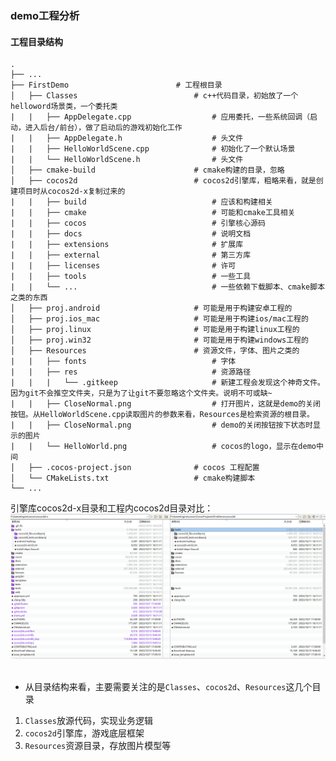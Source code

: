 ### demo工程分析

#### 工程目录结构
    .
    ├── ...
    ├── FirstDemo                        # 工程根目录
    │   ├── Classes                          # c++代码目录，初始放了一个helloword场景类，一个委托类
    |   |   ├── AppDelegate.cpp                  # 应用委托，一些系统回调（启动，进入后台/前台），做了启动后的游戏初始化工作
    |   |   ├── AppDelegate.h                    # 头文件
    |   |   ├── HelloWorldScene.cpp              # 初始化了一个默认场景 
    |   |   └── HelloWorldScene.h                # 头文件
    │   ├── cmake-build                      # cmake构建的目录，忽略
    │   ├── cocos2d                          # cocos2d引擎库，粗略来看，就是创建项目时从cocos2d-x复制过来的
    |   |   ├── build                            # 应该和构建相关
    |   |   ├── cmake                            # 可能和cmake工具相关
    |   |   ├── cocos                            # 引擎核心源码
    |   |   ├── docs                             # 说明文档
    |   |   ├── extensions                       # 扩展库
    |   |   ├── external                         # 第三方库
    |   |   ├── licenses                         # 许可
    |   |   ├── tools                            # 一些工具
    |   |   └── ...                              # 一些依赖下载脚本、cmake脚本之类的东西
    │   ├── proj.android                     # 可能是用于构建安卓工程的
    │   ├── proj.ios_mac                     # 可能是用于构建ios/mac工程的
    │   ├── proj.linux                       # 可能是用于构建linux工程的
    │   ├── proj.win32                       # 可能是用于构建windows工程的
    │   ├── Resources                        # 资源文件，字体、图片之类的
    |   |   ├── fonts                            # 字体
    |   |   ├── res                              # 资源路径
    |   |   |   └── .gitkeep                     # 新建工程会发现这个神奇文件。因为git不会推空文件夹，只是为了让git不要忽略这个文件夹。说明不可或缺~
    |   |   ├── CloseNormal.png                  # 打开图片，这就是demo的关闭按钮。从HelloWorldScene.cpp读取图片的参数来看，Resources是检索资源的根目录。
    |   |   ├── CloseNormal.png                  # demo的关闭按钮按下状态时显示的图片
    |   |   └── HelloWorld.png                   # cocos的logo，显示在demo中间
    │   ├── .cocos-project.json              # cocos 工程配置
    │   └── CMakeLists.txt                   # cmake构建脚本
    └── ...

引擎库cocos2d-x目录和工程内cocos2d目录对比：<br>
![cocos](./img/002/dir_cocos2d.png) <br>
<br>

- 从目录结构来看，主要需要关注的是`Classes`、`cocos2d`、`Resources`这几个目录
1. `Classes`放源代码，实现业务逻辑
2. `cocos2d`引擎库，游戏底层框架
3. `Resources`资源目录，存放图片模型等